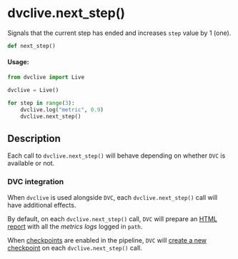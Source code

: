 # dvclive.next_step()

Signals that the current step has ended and increases `step` value by 1 (one).

```py
def next_step()
```

#### Usage:

```py
from dvclive import Live

dvclive = Live()

for step in range(3):
    dvclive.log("metric", 0.9)
    dvclive.next_step()
```

## Description

Each call to `dvclive.next_step()` will behave depending on whether `DVC` is
available or not.

### DVC integration

When `dvclive` is used alongside `DVC`, each `dvclive.next_step()` call will
have additional effects.

By default, on each `dvclive.next_step()` call, `DVC` will prepare an
[HTML report](/doc/dvclive/user-guide/dvclive-with-dvc#html-report) with all the
_metrics logs_ logged in `path`.

When [checkpoints](/doc/user-guide/experiment-management/checkpoints) are
enabled in the <abbr>pipeline</abbr>, `DVC` will
[create a new checkpoint](/doc/dvclive/user-guide/dvclive-with-dvc#checkpoints)
on each `dvclive.next_step()` call.
